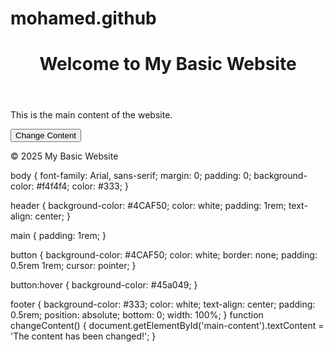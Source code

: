 # mohamed.github
<!DOCTYPE html>
<html lang="en">
<head>
    <meta charset="UTF-8">
    <meta name="viewport" content="width=device-width, initial-scale=1.0">
    <title>Basic Website</title>
    <link rel="stylesheet" href="styles.css">
</head>
<body>
    <header>
        <h1>Welcome to My Basic Website</h1>
    </header>
    <main>
        <p id="main-content">This is the main content of the website.</p>
        <button onclick="changeContent()">Change Content</button>
    </main>
    <footer>
        <p>&copy; 2025 My Basic Website</p>
    </footer>
    <script src="scripts.js"></script>
</body>
</html>
body {
    font-family: Arial, sans-serif;
    margin: 0;
    padding: 0;
    background-color: #f4f4f4;
    color: #333;
}

header {
    background-color: #4CAF50;
    color: white;
    padding: 1rem;
    text-align: center;
}

main {
    padding: 1rem;
}

button {
    background-color: #4CAF50;
    color: white;
    border: none;
    padding: 0.5rem 1rem;
    cursor: pointer;
}

button:hover {
    background-color: #45a049;
}

footer {
    background-color: #333;
    color: white;
    text-align: center;
    padding: 0.5rem;
    position: absolute;
    bottom: 0;
    width: 100%;
}
function changeContent() {
    document.getElementById('main-content').textContent = 'The content has been changed!';
}
